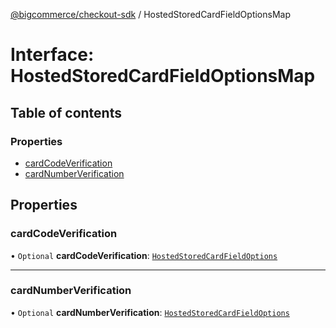 [@bigcommerce/checkout-sdk](../README.md) / HostedStoredCardFieldOptionsMap

# Interface: HostedStoredCardFieldOptionsMap

## Table of contents

### Properties

- [cardCodeVerification](HostedStoredCardFieldOptionsMap.md#cardcodeverification)
- [cardNumberVerification](HostedStoredCardFieldOptionsMap.md#cardnumberverification)

## Properties

### cardCodeVerification

• `Optional` **cardCodeVerification**: [`HostedStoredCardFieldOptions`](HostedStoredCardFieldOptions.md)

___

### cardNumberVerification

• `Optional` **cardNumberVerification**: [`HostedStoredCardFieldOptions`](HostedStoredCardFieldOptions.md)

